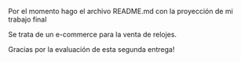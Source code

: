 Por el momento hago el archivo README.md con la proyección de mi trabajo final

Se trata de un e-commerce para la venta de relojes.

Gracias por la evaluación de esta segunda entrega!
